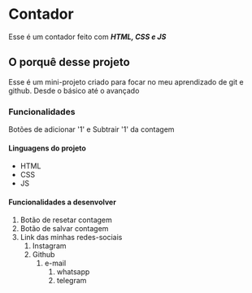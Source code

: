 # Contador
Esse é um contador feito com _**HTML, CSS e JS**_
## O porquê desse projeto
Esse é um mini-projeto criado para focar no meu aprendizado de git e github. Desde o básico até o avançado
### Funcionalidades
Botões de adicionar '1' e Subtrair '1' da contagem
#### Linguagens do projeto
* HTML
* CSS
* JS
#### Funcionalidades a desenvolver
1. Botão de resetar contagem
2. Botão de salvar contagem
3. Link das minhas redes-sociais
    1. Instagram
    2. Github
        1. e-mail
            1. whatsapp
            2. telegram
